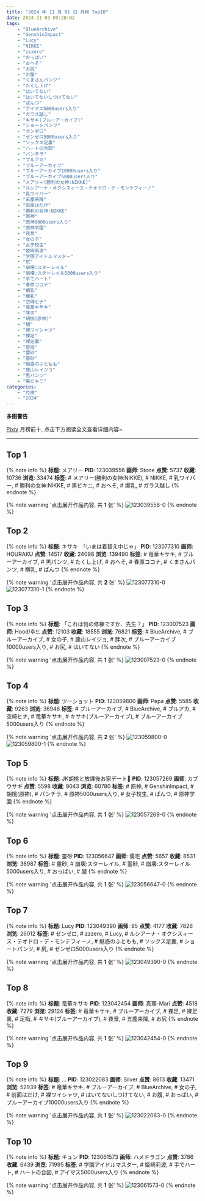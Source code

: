```yaml
---
title: "2024 年 11 月 01 日 月榜 Top10"
date: 2024-11-03 05:28:02
tags:
    - "BlueArchive"
    - "GenshinImpact"
    - "Lucy"
    - "NIKKE"
    - "zzzero"
    - "おっぱい"
    - "おへそ"
    - "お尻"
    - "お腹"
    - "くまさんパンツ"
    - "たくし上げ"
    - "はいてない"
    - "はいてないしつけてない"
    - "ぱんつ"
    - "アイマス5000users入り"
    - "ガラス越し"
    - "キサキ(ブルーアーカイブ)"
    - "ショートパンツ"
    - "ゼンゼロ"
    - "ゼンゼロ5000users入り"
    - "ソックス足裏"
    - "ハートの合図"
    - "パンチラ"
    - "ブルアカ"
    - "ブルーアーカイブ"
    - "ブルーアーカイブ10000users入り"
    - "ブルーアーカイブ5000users入り"
    - "メアリー(勝利の女神:NIKKE)"
    - "ルシアーナ・オクシスィース・テオドロ・デ・モンテフィーノ"
    - "乳ワイパー"
    - "五塵来降"
    - "前面はだけ"
    - "勝利の女神:NIKKE"
    - "原神"
    - "原神5000users入り"
    - "原神学園"
    - "夜景"
    - "女の子"
    - "女子校生"
    - "姫崎莉波"
    - "学園アイドルマスター"
    - "尻"
    - "崩壊:スターレイル"
    - "崩壊:スターレイル5000users入り"
    - "手でハート"
    - "春原ココナ"
    - "横乳"
    - "爆乳"
    - "空崎ヒナ"
    - "竜華キサキ"
    - "胖次"
    - "胡桃(原神)"
    - "腿"
    - "裸ワイシャツ"
    - "裸足"
    - "裸足裏"
    - "足指"
    - "霊砂"
    - "靈砂"
    - "魅惑のふともも"
    - "鹿山レイジョ"
    - "黒パンツ"
    - "黒ビキニ"
categories:
    - "月榜"
    - "2024"
---
```


<i class="fa fa-triangle-exclamation"></i>**多图警告**<i class="fa fa-triangle-exclamation"></i>

[Pixiv](https://www.pixiv.net/) 月榜前十, 点击下方阅读全文查看详细内容~

<!-- more -->

---

## Top 1

{% note info %}
**标题**: メアリー
**PID**: 123039556 **画师**: Stone
**点赞**: 5737 **收藏**: 10736 **浏览**: 33474
**标签**: # メアリー(勝利の女神:NIKKE), # NIKKE, # 乳ワイパー, # 勝利の女神:NIKKE, # 黒ビキニ, # おへそ, # 爆乳, # ガラス越し
{% endnote %}

{% note warning '点击展开作品内容, 共 **1** 张' %}
![123039556-0](https://i.pixiv.re/img-original/img/2024/10/05/04/19/03/123039556_p0.jpg)
{% endnote %}

## Top 2

{% note info %}
**标题**: キサキ　「いまは着替え中じゃ」
**PID**: 123077310 **画师**: HOURAKU
**点赞**: 14517 **收藏**: 24098 **浏览**: 139490
**标签**: # 竜華キサキ, # ブルーアーカイブ, # 黒パンツ, # たくし上げ, # おへそ, # 春原ココナ, # くまさんパンツ, # 横乳, # ぱんつ
{% endnote %}

{% note warning '点击展开作品内容, 共 **2** 张' %}
![123077310-0](https://i.pixiv.re/img-original/img/2024/10/06/08/00/04/123077310_p0.jpg)
![123077310-1](https://i.pixiv.re/img-original/img/2024/10/06/08/00/04/123077310_p1.jpg)
{% endnote %}

## Top 3

{% note info %}
**标题**: 「これは何の修練ですか、先生？」
**PID**: 123007523 **画师**: Hood/후드
**点赞**: 12103 **收藏**: 18555 **浏览**: 76821
**标签**: # BlueArchive, # ブルーアーカイブ, # 女の子, # 鹿山レイジョ, # 胖次, # ブルーアーカイブ10000users入り, # お尻, # はいてない
{% endnote %}

{% note warning '点击展开作品内容, 共 **1** 张' %}
![123007523-0](https://i.pixiv.re/img-original/img/2024/10/04/00/00/17/123007523_p0.png)
{% endnote %}

## Top 4

{% note info %}
**标题**: ツーショット
**PID**: 123059800 **画师**: Pepa
**点赞**: 5585 **收藏**: 9263 **浏览**: 36946
**标签**: # ブルーアーカイブ, # BlueArchive, # ブルアカ, # 空崎ヒナ, # 竜華キサキ, # キサキ(ブルーアーカイブ), # ブルーアーカイブ5000users入り
{% endnote %}

{% note warning '点击展开作品内容, 共 **2** 张' %}
![123059800-0](https://i.pixiv.re/img-original/img/2024/10/05/20/47/26/123059800_p0.png)
![123059800-1](https://i.pixiv.re/img-original/img/2024/10/05/20/47/26/123059800_p1.png)
{% endnote %}

## Top 5

{% note info %}
**标题**: JK胡桃と放課後お家デート🍗
**PID**: 123057269 **画师**: カブウサギ
**点赞**: 5598 **收藏**: 9043 **浏览**: 60780
**标签**: # 原神, # GenshinImpact, # 胡桃(原神), # パンチラ, # 原神5000users入り, # 女子校生, # ぱんつ, # 原神学園
{% endnote %}

{% note warning '点击展开作品内容, 共 **1** 张' %}
![123057269-0](https://i.pixiv.re/img-original/img/2024/10/05/18/20/17/123057269_p0.png)
{% endnote %}

## Top 6

{% note info %}
**标题**: 靈砂
**PID**: 123056647 **画师**: 儒宅
**点赞**: 5657 **收藏**: 8531 **浏览**: 36987
**标签**: # 靈砂, # 崩壊:スターレイル, # 霊砂, # 崩壊:スターレイル5000users入り, # おっぱい, # 腿
{% endnote %}

{% note warning '点击展开作品内容, 共 **1** 张' %}
![123056647-0](https://i.pixiv.re/img-original/img/2024/10/05/18/00/16/123056647_p0.jpg)
{% endnote %}

## Top 7

{% note info %}
**标题**: Lucy
**PID**: 123049390 **画师**: 95
**点赞**: 4177 **收藏**: 7826 **浏览**: 26012
**标签**: # ゼンゼロ, # zzzero, # Lucy, # ルシアーナ・オクシスィース・テオドロ・デ・モンテフィーノ, # 魅惑のふともも, # ソックス足裏, # ショートパンツ, # 尻, # ゼンゼロ5000users入り
{% endnote %}

{% note warning '点击展开作品内容, 共 **1** 张' %}
![123049390-0](https://i.pixiv.re/img-original/img/2024/10/05/12/32/33/123049390_p0.jpg)
{% endnote %}

## Top 8

{% note info %}
**标题**: 竜華キサキ
**PID**: 123042454 **画师**: 真理-Mari
**点赞**: 4518 **收藏**: 7279 **浏览**: 29124
**标签**: # 竜華キサキ, # ブルーアーカイブ, # 裸足, # 裸足裏, # 足指, # キサキ(ブルーアーカイブ), # 夜景, # 五塵来降, # お尻
{% endnote %}

{% note warning '点击展开作品内容, 共 **1** 张' %}
![123042454-0](https://i.pixiv.re/img-original/img/2024/10/05/04/59/43/123042454_p0.png)
{% endnote %}

## Top 9

{% note info %}
**标题**: ...
**PID**: 123022083 **画师**: Silver
**点赞**: 8613 **收藏**: 13471 **浏览**: 52939
**标签**: # 竜華キサキ, # ブルーアーカイブ, # BlueArchive, # 女の子, # 前面はだけ, # 裸ワイシャツ, # はいてないしつけてない, # お腹, # おっぱい, # ブルーアーカイブ10000users入り
{% endnote %}

{% note warning '点击展开作品内容, 共 **1** 张' %}
![123022083-0](https://i.pixiv.re/img-original/img/2024/10/04/15/48/32/123022083_p0.jpg)
{% endnote %}

## Top 10

{% note info %}
**标题**: キュン
**PID**: 123061573 **画师**: ハメドラゴン
**点赞**: 3786 **收藏**: 6439 **浏览**: 71995
**标签**: # 学園アイドルマスター, # 姫崎莉波, # 手でハート, # ハートの合図, # アイマス5000users入り
{% endnote %}

{% note warning '点击展开作品内容, 共 **1** 张' %}
![123061573-0](https://i.pixiv.re/img-original/img/2024/10/05/20/49/44/123061573_p0.jpg)
{% endnote %}

